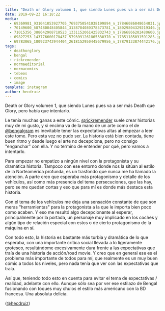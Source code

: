 ```yaml
---
title: "Death or Glory volumen 1, que siendo Lunes pues va a ser más Death que Glory, pero había que intentarlo"
date: 2019-09-23 16:18:22
media: 
  - 69369981_931041053927705_7693750541038199894_n_17846086048654031.jpg
  - 70149600_687480048405844_3138784080378573781_n_18029804329219346.jpg
  - 71015356_388642908718523_1331152061425832743_n_17866866202480600.jpg
  - 69827253_143776600178437_5793991261865330370_n_17851185031591285.jpg
  - 69783065_180923742944404_2618152950445679956_n_17879133874442176.jpg
tags: 
  - deathorglory
  - bengal
  - rickremender
  - normaeditorial
  - normacomics
  - tebeos
  - comics
  - image
template: instagram
author: hecdruiz
---
```


Death or Glory volumen 1, que siendo Lunes pues va a ser más Death que Glory, pero había que intentarlo.


Le tenía muchas ganas a este cómic. [@rickremender](https://instagram.com/rickremender) suele crear historias muy de mi gusto, y si encima va de la mano de un arte como el de [@bengalgram](https://instagram.com/bengalgram) es inevitable tener las expectativas altas al empezar a leer este tomo. Pero esta vez no pudo ser. La historia está bien contada, tiene buen ritmo y desde luego el arte no decepciona, pero no consigo "enganchar" con ella. Y no termino de entender por qué, pero vamos a intentarlo.


Para empezar no empatizo a ningún nivel con la protagonista y su dramática historia. Tampoco con ese entorno donde nos la sitúan al estilo de la Norteamérica profunda,  es un trasfondo que nunca me ha llamado la atención. A parte creo que esperaba más protagonismo y detalle de los vehículos, así como más presencia del tema persecuciones, que las hay, pero se me quedan cortas y eso que para mí es donde más destaca esta historia.


Con el tema de los vehículos me deja una sensación constante de que son meras "herramientas" para la protagonista a la que le importa bien poco como acaben. Y eso me resultó algo decepcionante al esperar, principalmente por la portada, un personaje muy implicado en los coches y algún tipo de relación especial con estos o de cierto protagonismo de la máquina en sí.


Con todo esto, la historia es bastante más turbia y dramática de lo que esperaba, con una importante crítica social llevada a lo ligeramente grotesco, resultándome excesivamente dura frente a las expectativas que traía de una historia de acción/road movie. Y creo que en general ese es el problema más importante de todos para mí, que realmente es un muy buen cómic a todos los niveles, pero nada tenía que ver con las expectativas que traía.


Así que, teniendo todo esto en cuenta para evitar el tema de expectativas / realidad, adelante con ello. Aunque sólo sea por ver ese estilazo de Bengal fusionando con toques muy chulos el estilo más americano con la BD francesa. Una absoluta delicia.


([@hecdruiz](https://instagram.com/hecdruiz))



